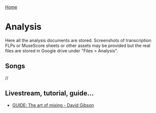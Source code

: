 [Home](../index.md)
# Analysis
Here all the analysis documents are stored. Screenshots of transcription FLPs or MuseScore sheets or other assets may be provided but the real files are stored in Google drive under "Files > Analysis".

## Songs
//
## Livestream, tutorial, guide...
- [GUIDE: The art of mixing - David Gibson](the-art-of-mixing-david-gibson.md)
